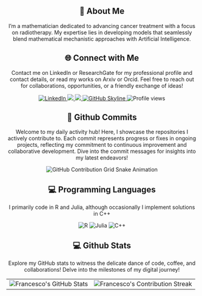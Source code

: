 
<div align="center">
    <h2>🚀 About Me</h2>
<!--     <p><img src="termina-gh.gif" alt="Terminal GH GIF" /></p> -->
    <p>I’m a mathematician dedicated to advancing cancer treatment with a focus on radiotherapy. My expertise lies in developing models that seamlessly blend mathematical mechanistic approaches with Artificial Intelligence.</p>
</div>

<div align="center">
<h2 align="center" class="section-heading">🌐 Connect with Me</h2>
<p> Contact me on LinkedIn or ResearchGate for my professional profile and contact details, or read my works on Arxiv or Orcid. Feel free to reach out for collaborations, opportunities, or a friendly exchange of ideas! </p>
<div align="center">
  <a href="https://www.linkedin.com/in/francesco-giuseppe-cordoni-009a1025a/">
    <img src="https://img.shields.io/badge/FrancescoCordoni-0077B5?style=for-the-badge&logo=linkedin&logoColor=white" alt="LinkedIn"/>
  </a>
  <a href="https://www.researchgate.net/profile/Francesco-Cordoni?ev=hdr_xprf&_tp=eyJjb250ZXh0Ijp7ImZpcnN0UGFnZSI6ImhvbWUiLCJwYWdlIjoiaG9tZSIsInBvc2l0aW9uIjoiZ2xvYmFsSGVhZGVyIn19">
    <img src="https://img.shields.io/badge/Research_Gate-00CCBB.svg?&style=for-the-badge&logo=ResearchGate&logoColor=white"/>
  </a>
   <a href="https://arxiv.org/search/math?searchtype=author&query=Cordoni,+F+G">
    <img src="https://img.shields.io/badge/arXiv-<INDEX>-<COLOR>.svg"/>
  </a>
<a href="https://github.com/francescogcordoni/francescogcordoni" target="_blank">
    <img src="https://img.shields.io/badge/View%20on%20GitHub-%230077B5.svg?&style=for-the-badge&logo=github&logoColor=white" alt="GitHub Skyline"/>
</a>
<img src="https://komarev.com/ghpvc/?username=francescogcordoni&style=for-the-badge" alt="Profile views" />
</div>

<div align="center">
  <h2>🚀 Github Commits</h2>
    <p>Welcome to my daily activity hub! Here, I showcase the repositories I actively contribute to. Each commit represents progress or fixes in ongoing projects, reflecting my commitment to continuous improvement and collaborative development. Dive into the commit messages for insights into my latest endeavors!</p>
<div align="center">
   <img src="https://raw.githubusercontent.com/francescogcordoni/francescogcordoni/output/github-contribution-grid-snake.svg" alt="GitHub Contribution Grid Snake Animation"/>
</div>

<h2 align="center" class="section-heading">💻 Programming Languages</h2>
<p> I primarily code in R and Julia, although occasionally I implement solutions in C++</p>
<div align="center">
  <img src="https://img.shields.io/badge/R-276DC3?style=for-the-badge&logo=r&logoColor=white" alt="R" />
  <img src="https://img.shields.io/badge/Julia-9558B2?style=for-the-badge&logo=julia&logoColor=white" alt="Julia"/>
  <img src="https://img.shields.io/badge/C%2B%2B-00599C?style=for-the-badge&logo=c%2B%2B&logoColor=white" alt="C++"/>

<div align="center">
<h2 align="center" class="section-heading"> 💻 Github Stats</h2>
<p>Explore my GitHub stats to witness the delicate dance of code, coffee, and collaborations! Delve into the milestones of my digital journey!</p>
 <table align="center" width="100%" height="100%" >
    <tr>
       <td><img style="border: none;" src="https://github-profile-summary-cards.vercel.app/api/cards/profile-details?username=francescogcordoni&theme=github_dark" alt="Francesco's GitHub Stats"/></td>   
       <td><img style="border: none;" src="https://github-readme-streak-stats.herokuapp.com/?user=francescogcordoni&theme=merko" alt="Francesco's Contribution Streak"/></td>
    </tr>
 </table>

 <table align="center" width="100%" height="100%" >
    <tr>
        <td><img style="border: none;" src="https://github-profile-summary-cards.vercel.app/api/cards/stats?username=francescogcordoni&theme=github_dark" alt="Francesco's GitHub Stats"/></td>
        <td><img style="border: none;" src="https://github-profile-summary-cards.vercel.app/api/cards/productive-time?username=francescogcordoni&theme=github_dark&utcOffset=10" alt="Francesco's GitHub Stats"/>
        <td><img style="border: none;" src="https://github-profile-summary-cards.vercel.app/api/cards/repos-per-language?username=francescogcordoni&theme=github_dark" alt="Francesco's GitHub Stats"/></td>
        <td><img style="border: none;" src="https://github-profile-summary-cards.vercel.app/api/cards/most-commit-language?username=francescogcordoni&theme=github_dark" alt="Francesco's GitHub Stats"/></td>
    </tr>
 </table>
</div>
